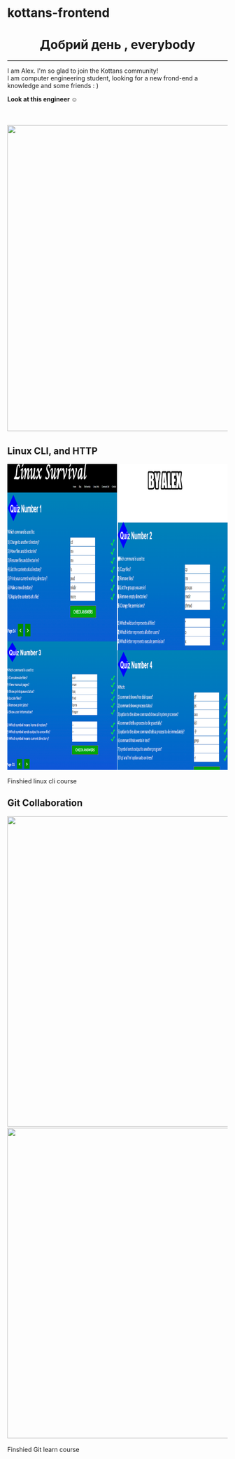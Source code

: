 # kottans-frontend
<h1 align="center"> Добрий день , everybody</h1>
<hr/>
<p> <span>I am Alex.</span> I'm so glad to join the Kottans community! <br/> I am computer engineering student, looking for a new frond-end a knowledge and some friends : ) </p>
<strong> Look at this engineer ☺</strong>
<br/>
<br/><br/>
<br/>
<img width="600" height="700" src="https://github.com/OGBeas222/C-1/blob/main/kottans.jpg" alt="">

## Linux CLI, and HTTP
<img width="600" height="700" src="https://github.com/OGBeas222/kottans-frontend/blob/main/task_linux_cli/linux-survival.png" alt="">


<p> Finshied linux cli course </p>


## Git Collaboration


<img width="650" height="710" src="" alt="">
<img width="650" height="710" src="" alt="">


<p> Finshied Git learn course </p>